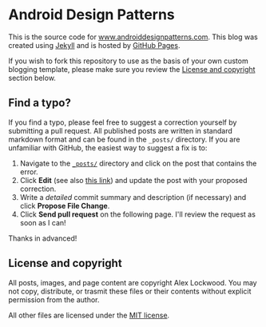 Android Design Patterns
=======================

This is the source code for www.androiddesignpatterns.com. This blog was created using [Jekyll](http://jekyllrb.com/) and is hosted by [GitHub Pages](http://pages.github.com/).

If you wish to fork this repository to use as the basis of your own custom blogging template, please make sure you review the [License and copyright](#copyright) section below. 

## Find a typo?

If you find a typo, please feel free to suggest a correction yourself by submitting a pull request. All published posts are written in standard markdown format and can be found in the `_posts/` directory. If you are unfamiliar with GitHub, the easiest way to suggest a fix is to:

1. Navigate to the [`_posts/`](/_posts) directory and click on the post that contains the error.
2. Click **Edit** (see also [this link](https://help.github.com/articles/editing-files)) and update the post with your proposed correction.
3. Write a _detailed_ commit summary and description (if necessary) and click **Propose File Change**.
4. Click **Send pull request** on the following page. I'll review the request as soon as I can!

Thanks in advanced!

## <a name="copyright"></a>License and copyright

All posts, images, and page content are copyright Alex Lockwood. You may not copy, distribute, or trasmit these files or their contents without explicit permission from the author.

All other files are licensed under the [MIT license](/LICENSE.txt).

